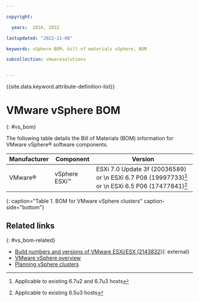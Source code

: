 ```yaml
---

copyright:

  years:  2016, 2022

lastupdated: "2022-11-08"

keywords: vSphere BOM, bill of materials vSphere, BOM

subcollection: vmwaresolutions


---
```


{{site.data.keyword.attribute-definition-list}}

# VMware vSphere BOM
{: #vs_bom}

The following table details the Bill of Materials (BOM) information for VMware vSphere® software components.

| Manufacturer | Component                       | Version |
| ------------ | ------------------------------- | ------- |
| VMware®       | vSphere ESXi™                    | ESXi 7.0 Update 3f (20036589) or \n ESXi 6.7 P08 (19997733)[^esxi67] or \n ESXi 6.5 P06 (17477841)[^esxi65] |
{: caption="Table 1. BOM for VMware vSphere clusters" caption-side="bottom"}

[^esxi67]: Applicable to existing 6.7u2 and 6.7u3 hosts

[^esxi65]: Applicable to existing 6.5u3 hosts

## Related links
{: #vs_bom-related}

* [Build numbers and versions of VMware ESXi/ESX (2143832)](https://kb.vmware.com/s/article/2143832){: external}
* [VMware vSphere overview](/docs/vmwaresolutions?topic=vmwaresolutions-vs_vsphereclusteroverview)
* [Planning vSphere clusters](/docs/vmwaresolutions?topic=vmwaresolutions-vs_planning)
